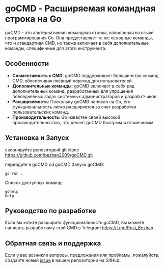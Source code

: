 
# goCMD - Расширяемая командная строка на Go

goCMD - это альтернативная командная строка, написанная на языке программирования Go. Она предоставляет те же основные команды, что и стандартная CMD, но также включает в себя дополнительные команды, специфичные для этого инструмента.

## Особенности

- **Совместимость с CMD**: goCMD поддерживает большинство команд CMD, обеспечивая плавный переход для пользователей.
- **Дополнительные команды**: goCMD включает в себя ряд дополнительных команд, разработанных для упрощения повседневных задач системных администраторов и разработчиков.
- **Расширяемость**: Поскольку goCMD написан на Go, его функциональность легко расширяется за счет разработки пользовательских команд.
- **Производительность**: Go известен своей высокой производительностью, что делает goCMD быстрым и отзывчивым.

## Установка и Запуск

склонируйте репозиторий
git clone https://github.com/bezhan2009/goCMD.git

перейдите в goCMD
cd goCMD
Запуск goCMD:
```
go run .
```

Список доступных команд:
```
gohelp
help
```

## Руководство по разработке

Если вы хотите расширить функциональность goCMD, вы можете написать разработчику этой CMD в Telegram https://t.me/Rust_Bezhan 

## Обратная связь и поддержка

Если у вас возникли вопросы, предложения или проблемы, пожалуйста, создайте новый [issue](https://github.com/your-username/goCMD/issues/new) в нашем репозитории на GitHub.
